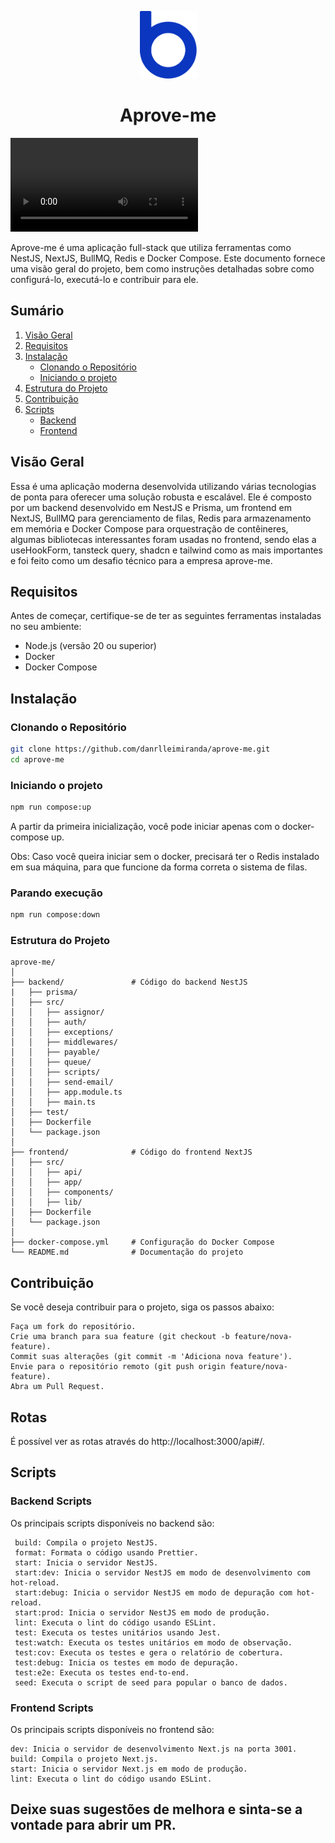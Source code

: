 <p align="center">
  <img src="./assets/logo-bankme.png" alt="Logo Bankme" width="91" height="108">
</p>
<h1 align="center">
  Aprove-me
</h1>

<video src="./assets/demo-aproveme-app.webm"></video>

Aprove-me é uma aplicação full-stack que utiliza ferramentas como NestJS, NextJS, BullMQ, Redis e Docker Compose. Este documento fornece uma visão geral do projeto, bem como instruções detalhadas sobre como configurá-lo, executá-lo e contribuir para ele.

## Sumário

1. [Visão Geral](#visão-geral)
2. [Requisitos](#requisitos)
3. [Instalação](#instalação)
    - [Clonando o Repositório](#clonando-o-repositório)
    - [Iniciando o projeto](#iniciando-o-projeto)
4. [Estrutura do Projeto](#estrutura-do-projeto)
5. [Contribuição](#contribuição)
6. [Scripts](#scripts)
    - [Backend](#backend-scripts)
    - [Frontend](#frontend-scripts)


## Visão Geral

Essa é uma aplicação moderna desenvolvida utilizando várias tecnologias de ponta para oferecer uma solução robusta e escalável. Ele é composto por um backend desenvolvido em NestJS e Prisma, um frontend em NextJS, BullMQ para gerenciamento de filas, Redis para armazenamento em memória e Docker Compose para orquestração de contêineres, algumas bibliotecas interessantes foram usadas no frontend, sendo elas a useHookForm, tansteck query, shadcn e tailwind como as mais importantes e foi feito como um desafio técnico para a empresa aprove-me.

## Requisitos

Antes de começar, certifique-se de ter as seguintes ferramentas instaladas no seu ambiente:

- Node.js (versão 20 ou superior)
- Docker
- Docker Compose


## Instalação

### Clonando o Repositório

```sh
git clone https://github.com/danrlleimiranda/aprove-me.git
cd aprove-me
```


### Iniciando o projeto

```sh
npm run compose:up
```

A partir da primeira inicialização, você pode iniciar apenas com o docker-compose up.

Obs: Caso você queira iniciar sem o docker, precisará ter o Redis instalado em sua máquina, para que funcione da forma correta o sistema de filas.

### Parando execução

```sh
npm run compose:down
```

### Estrutura do Projeto

```
aprove-me/
│
├── backend/               # Código do backend NestJS
|   ├── prisma/
│   ├── src/
│   │   ├── assignor/
│   │   ├── auth/
│   │   ├── exceptions/
│   │   ├── middlewares/
│   │   ├── payable/
│   │   ├── queue/
│   │   ├── scripts/
│   │   ├── send-email/
│   │   ├── app.module.ts
│   │   ├── main.ts
│   ├── test/
│   ├── Dockerfile
│   └── package.json
│
├── frontend/              # Código do frontend NextJS
│   ├── src/
│   │   ├── api/
│   │   ├── app/
│   │   ├── components/
│   │   ├── lib/
│   ├── Dockerfile
│   └── package.json
│
├── docker-compose.yml     # Configuração do Docker Compose
└── README.md              # Documentação do projeto
```


## Contribuição
Se você deseja contribuir para o projeto, siga os passos abaixo:

```
Faça um fork do repositório.
Crie uma branch para sua feature (git checkout -b feature/nova-feature).
Commit suas alterações (git commit -m 'Adiciona nova feature').
Envie para o repositório remoto (git push origin feature/nova-feature).
Abra um Pull Request.
```

## Rotas

É possível ver as rotas através do http://localhost:3000/api#/.

## Scripts
### Backend Scripts

Os principais scripts disponíveis no backend são:

```
 build: Compila o projeto NestJS.
 format: Formata o código usando Prettier.
 start: Inicia o servidor NestJS.
 start:dev: Inicia o servidor NestJS em modo de desenvolvimento com hot-reload.
 start:debug: Inicia o servidor NestJS em modo de depuração com hot-reload.
 start:prod: Inicia o servidor NestJS em modo de produção.
 lint: Executa o lint do código usando ESLint.
 test: Executa os testes unitários usando Jest.
 test:watch: Executa os testes unitários em modo de observação.
 test:cov: Executa os testes e gera o relatório de cobertura.
 test:debug: Inicia os testes em modo de depuração.
 test:e2e: Executa os testes end-to-end.
 seed: Executa o script de seed para popular o banco de dados.
```


### Frontend Scripts
Os principais scripts disponíveis no frontend são:
```
dev: Inicia o servidor de desenvolvimento Next.js na porta 3001.
build: Compila o projeto Next.js.
start: Inicia o servidor Next.js em modo de produção.
lint: Executa o lint do código usando ESLint.
```


## Deixe suas sugestões de melhora e sinta-se a vontade para abrir um PR.
